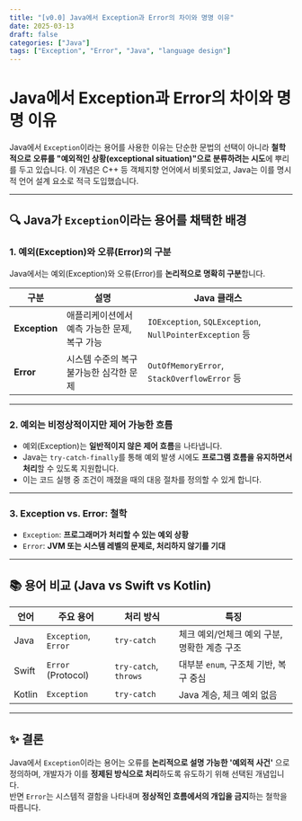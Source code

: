 ```yaml
---
title: "[v0.0] Java에서 Exception과 Error의 차이와 명명 이유"
date: 2025-03-13
draft: false
categories: ["Java"]
tags: ["Exception", "Error", "Java", "language design"]
---
```


# Java에서 Exception과 Error의 차이와 명명 이유

Java에서 `Exception`이라는 용어를 사용한 이유는 단순한 문법의 선택이 아니라 **철학적으로 오류를 "예외적인 상황(exceptional situation)"으로 분류하려는 시도**에 뿌리를 두고 있습니다. 이 개념은 C++ 등 객체지향 언어에서 비롯되었고, Java는 이를 명시적 언어 설계 요소로 적극 도입했습니다.

---

## 🔍 Java가 `Exception`이라는 용어를 채택한 배경

### 1. 예외(Exception)와 오류(Error)의 구분

Java에서는 예외(Exception)와 오류(Error)를 **논리적으로 명확히 구분**합니다.

| 구분         | 설명                                | Java 클래스                                      |
|--------------|-------------------------------------|--------------------------------------------------|
| **Exception**| 애플리케이션에서 예측 가능한 문제, 복구 가능 | `IOException`, `SQLException`, `NullPointerException` 등 |
| **Error**    | 시스템 수준의 복구 불가능한 심각한 문제     | `OutOfMemoryError`, `StackOverflowError` 등       |

---

### 2. 예외는 비정상적이지만 제어 가능한 흐름

- 예외(Exception)는 **일반적이지 않은 제어 흐름**을 나타냅니다.
- Java는 `try-catch-finally`를 통해 예외 발생 시에도 **프로그램 흐름을 유지하면서 처리**할 수 있도록 지원합니다.
- 이는 코드 실행 중 조건이 깨졌을 때의 대응 절차를 정의할 수 있게 합니다.

---

### 3. Exception vs. Error: 철학

- `Exception`: **프로그래머가 처리할 수 있는 예외 상황**
- `Error`: **JVM 또는 시스템 레벨의 문제로, 처리하지 않기를 기대**

---

## 📚 용어 비교 (Java vs Swift vs Kotlin)

| 언어    | 주요 용어             | 처리 방식            | 특징                                          |
|---------|----------------------|----------------------|-----------------------------------------------|
| Java    | `Exception`, `Error` | `try-catch`          | 체크 예외/언체크 예외 구분, 명확한 계층 구조   |
| Swift   | `Error` (Protocol)   | `try-catch`, `throws`| 대부분 `enum`, 구조체 기반, 복구 중심         |
| Kotlin  | `Exception`          | `try-catch`          | Java 계승, 체크 예외 없음                     |

---

## ✨ 결론

Java에서 `Exception`이라는 용어는 오류를 **논리적으로 설명 가능한 '예외적 사건'** 으로 정의하며, 개발자가 이를 **정제된 방식으로 처리**하도록 유도하기 위해 선택된 개념입니다.  
반면 `Error`는 시스템적 결함을 나타내며 **정상적인 흐름에서의 개입을 금지**하는 철학을 따릅니다.
